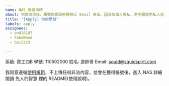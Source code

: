 ```yaml
---
name: NAS 帳號申請
about: 申請成功後，帳號與預設密碼將以 Email 寄出。因涉及個人隱私，若不願提供私人信箱，請使用中央大學分配以 cc.ncu.edu.tw 為域名的信箱。註冊並使用表示同意使用規範。
title: "[Apply] 你的學號"
labels: apply
assignees:
  - an920107
  - FakeWood
  - bai2223

---
```


系級: 資工四B
學號: 110502000
姓名: 游帥哥
Email: squid@squidspirit.com

我同意遵循[使用規範](https://github.com/ncu-csie-student-association/nas-user-guide#%E4%BD%BF%E7%94%A8%E8%A6%8F%E7%AF%84)，不上傳任何非法內容，並會在獲得帳號後，進入 NAS 詳細閱讀 先人的智慧 裡的 README(使用說明)。
